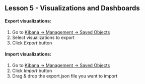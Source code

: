 ## Lesson 5 - Visualizations and Dashboards

#### Export visualizations:
1. Go to [Kibana -> Management -> Saved Objects](http://localhost:5601/app/kibana#/management/kibana/objects?_g=())
1. Select visualizations to export
1. Click *Export* button

#### Import visualizations:

1. Go to [Kibana -> Management -> Saved Objects](http://localhost:5601/app/kibana#/management/kibana/objects?_g=())
1. Click *Import* button
1. Drag & drop the export.json file you want to import
